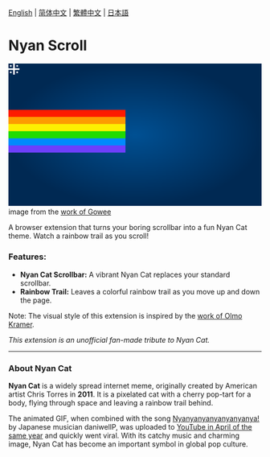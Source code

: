 [English](./README.md) | [简体中文](./README-zh_CN.md) | [繁體中文](./README-zh_TW.md) | [日本語](./README-ja.md)

# Nyan Scroll

![nyan cat](./nyancat.svg)
image from the [work of Gowee](https://github.com/Gowee/nyancat-svg)

A browser extension that turns your boring scrollbar into a fun Nyan Cat theme. Watch a rainbow trail as you scroll!

### Features:

* **Nyan Cat Scrollbar:** A vibrant Nyan Cat replaces your standard scrollbar.
* **Rainbow Trail:** Leaves a colorful rainbow trail as you move up and down the page.

Note: The visual style of this extension is inspired by the [work of Olmo Kramer](https://gist.github.com/olmokramer/5eabbce5dfbfbdafcbcbd497b02ffb17).

*This extension is an unofficial fan-made tribute to Nyan Cat.*

---

### About Nyan Cat

**Nyan Cat** is a widely spread internet meme, originally created by American artist Chris Torres in **2011**. It is a pixelated cat with a cherry pop-tart for a body, flying through space and leaving a rainbow trail behind.

The animated GIF, when combined with the song [Nyanyanyanyanyanyanya!](https://www.nicovideo.jp/watch/sm11509720) by Japanese musician daniwellP, was uploaded to [YouTube in April of the same year](https://www.youtube.com/watch?v=2yJgwwDcgV8) and quickly went viral. With its catchy music and charming image, Nyan Cat has become an important symbol in global pop culture.

